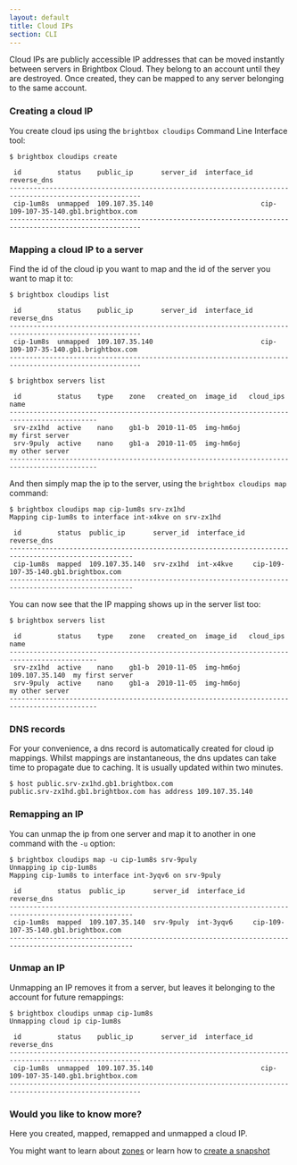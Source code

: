 ```yaml
---
layout: default
title: Cloud IPs
section: CLI
---
```


Cloud IPs are publicly accessible IP addresses that can be moved
instantly between servers in Brightbox Cloud. They belong to an
account until they are destroyed. Once created, they can be mapped to
any server belonging to the same account.

### Creating a cloud IP
You create cloud ips using the `brightbox cloudips` Command Line Interface tool:

    $ brightbox cloudips create
    
     id         status    public_ip       server_id  interface_id  reverse_dns                            
    -------------------------------------------------------------------------------------------------------
     cip-1um8s  unmapped  109.107.35.140                           cip-109-107-35-140.gb1.brightbox.com
    -------------------------------------------------------------------------------------------------------

### Mapping a cloud IP to a server

Find the id of the cloud ip you want to map and the id of the server you want to map it to:

    $ brightbox cloudips list
    
     id         status    public_ip       server_id  interface_id  reverse_dns                            
    -------------------------------------------------------------------------------------------------------
     cip-1um8s  unmapped  109.107.35.140                           cip-109-107-35-140.gb1.brightbox.com
    -------------------------------------------------------------------------------------------------------
    
    $ brightbox servers list
    
     id         status    type    zone   created_on  image_id   cloud_ips       name           
    --------------------------------------------------------------------------------------------
     srv-zx1hd  active    nano    gb1-b  2010-11-05  img-hm6oj                  my first server
     srv-9puly  active    nano    gb1-a  2010-11-05  img-hm6oj                  my other server
    --------------------------------------------------------------------------------------------

And then simply map the ip to the server, using the `brightbox cloudips map` command:

    $ brightbox cloudips map cip-1um8s srv-zx1hd
    Mapping cip-1um8s to interface int-x4kve on srv-zx1hd
    
     id         status  public_ip       server_id  interface_id  reverse_dns                            
    -----------------------------------------------------------------------------------------------------
     cip-1um8s  mapped  109.107.35.140  srv-zx1hd  int-x4kve     cip-109-107-35-140.gb1.brightbox.com
    -----------------------------------------------------------------------------------------------------

You can now see that the IP mapping shows up in the server list too:

    $ brightbox servers list
    
     id         status    type    zone   created_on  image_id   cloud_ips       name           
    --------------------------------------------------------------------------------------------
     srv-zx1hd  active    nano    gb1-b  2010-11-05  img-hm6oj  109.107.35.140  my first server
     srv-9puly  active    nano    gb1-a  2010-11-05  img-hm6oj                  my other server
    --------------------------------------------------------------------------------------------

### DNS records

For your convenience, a dns record is automatically created for cloud ip mappings. Whilst mappings are instantaneous, the dns updates can take time to propagate due to caching. It is usually updated within two minutes.

    $ host public.srv-zx1hd.gb1.brightbox.com
    public.srv-zx1hd.gb1.brightbox.com has address 109.107.35.140

### Remapping an IP

You can unmap the ip from one server and map it to another in one command with the `-u` option:

    $ brightbox cloudips map -u cip-1um8s srv-9puly
    Unmapping ip cip-1um8s
    Mapping cip-1um8s to interface int-3yqv6 on srv-9puly
    
     id         status  public_ip       server_id  interface_id  reverse_dns                            
    -----------------------------------------------------------------------------------------------------
     cip-1um8s  mapped  109.107.35.140  srv-9puly  int-3yqv6     cip-109-107-35-140.gb1.brightbox.com
    -----------------------------------------------------------------------------------------------------

### Unmap an IP

Unmapping an IP removes it from a server, but leaves it belonging to the account for future remappings:

    $ brightbox cloudips unmap cip-1um8s 
    Unmapping cloud ip cip-1um8s
    
     id         status    public_ip       server_id  interface_id  reverse_dns                            
    -------------------------------------------------------------------------------------------------------
     cip-1um8s  unmapped  109.107.35.140                           cip-109-107-35-140.gb1.brightbox.com
    -------------------------------------------------------------------------------------------------------

### Would you like to know more?

Here you created, mapped, remapped and unmapped a cloud IP.

You might want to learn about [zones](/docs/reference/glossary/#zone) or learn how to [create a snapshot](/docs/guides/cli/create-a-snapshot/)
